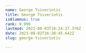 ```yaml
---
name: George Tsiveriotis
title: George Tsiveriotis
isAlumnus: true
rank: 9.999
lastmod: 2021-08-03T10:24:27.376Z
date: 2021-08-02T16:38:45.642Z
slug: george-tsiveriotis

---
```

